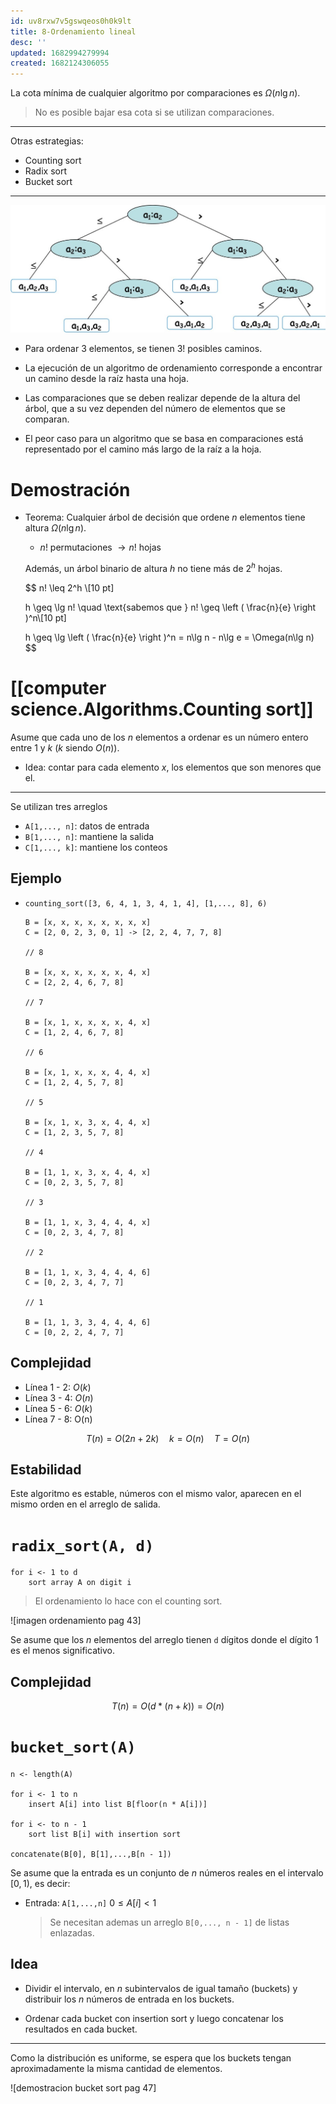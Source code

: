 ```yaml
---
id: uv8rxw7v5gswqeos0h0k9lt
title: 8-Ordenamiento lineal
desc: ''
updated: 1682994279994
created: 1682124306055
---
```


La cota mínima de cualquier algoritmo por comparaciones
es $\Omega(n\lg n)$.

> No es posible bajar esa cota si se utilizan comparaciones.

---

Otras estrategias:

- Counting sort
- Radix sort
- Bucket sort

---

![Sorting ways example](./assets/University/An%C3%A1lisis%20y%20dise%C3%B1o%20de%20algoritmos%20I/1_8-1%20Sorting_ways_example.jpg)

- Para ordenar 3 elementos, se tienen 3! posibles caminos.

- La ejecución de un algoritmo de ordenamiento corresponde
a encontrar un camino desde la raíz hasta una hoja.

- Las comparaciones que se deben realizar depende de la altura del árbol, que a su vez dependen del número de elementos que se comparan.

- El peor caso para un algoritmo que se basa en comparaciones está representado por el camino más largo de la raíz a la hoja.

# Demostración

- Teorema: Cualquier árbol de decisión que ordene $n$ elementos
tiene altura $\Omega(n\lg n)$.

    - $n!$ permutaciones $\rightarrow n!$ hojas

    Además, un árbol binario de altura $h$ no tiene más de $2^h$ hojas.

    $$
    n! \leq 2^h \\[10 pt]

    h \geq \lg n! \quad \text{sabemos que } n! \geq \left ( \frac{n}{e} \right )^n\\[10 pt]

    h \geq \lg \left ( \frac{n}{e} \right )^n = n\lg n - n\lg e = \Omega(n\lg n)
    $$

# [[computer science.Algorithms.Counting sort]]

Asume que cada uno de los $n$ elementos a ordenar es un
número entero entre 1 y $k$ ($k$ siendo $O(n)$).

- Idea: contar para cada elemento $x$, los elementos que son
menores que el.

---

Se utilizan tres arreglos

- `A[1,..., n]`: datos de entrada
- `B[1,..., n]`: mantiene la salida
- `C[1,..., k]`: mantiene los conteos

## Ejemplo

- `counting_sort([3, 6, 4, 1, 3, 4, 1, 4], [1,..., 8], 6)`

    ```
    B = [x, x, x, x, x, x, x, x]
    C = [2, 0, 2, 3, 0, 1] -> [2, 2, 4, 7, 7, 8]

    // 8

    B = [x, x, x, x, x, x, 4, x]
    C = [2, 2, 4, 6, 7, 8]

    // 7

    B = [x, 1, x, x, x, x, 4, x]
    C = [1, 2, 4, 6, 7, 8]

    // 6

    B = [x, 1, x, x, x, 4, 4, x]
    C = [1, 2, 4, 5, 7, 8]

    // 5

    B = [x, 1, x, 3, x, 4, 4, x]
    C = [1, 2, 3, 5, 7, 8]

    // 4

    B = [1, 1, x, 3, x, 4, 4, x]
    C = [0, 2, 3, 5, 7, 8]

    // 3

    B = [1, 1, x, 3, 4, 4, 4, x]
    C = [0, 2, 3, 4, 7, 8]

    // 2

    B = [1, 1, x, 3, 4, 4, 4, 6]
    C = [0, 2, 3, 4, 7, 7]

    // 1

    B = [1, 1, 3, 3, 4, 4, 4, 6]
    C = [0, 2, 2, 4, 7, 7]
    ```

## Complejidad

- Línea 1 - 2: $O(k)$
- Línea 3 - 4: $O(n)$
- Línea 5 - 6: $O(k)$
- Línea 7 - 8: O(n)

$$
T(n) = O(2n + 2k) \quad k = O(n) \quad T = O(n)
$$

## Estabilidad

Este algoritmo es estable, números con el mismo valor, aparecen en el mismo orden en el arreglo de salida.

# `radix_sort(A, d)`

```
for i <- 1 to d
    sort array A on digit i
```

> El ordenamiento lo hace con el counting sort.

![imagen ordenamiento pag 43]

Se asume que los $n$ elementos del arreglo tienen `d` dígitos donde el dígito 1 es el menos significativo.

## Complejidad

$$
T(n) = O(d * (n + k)) = O(n)
$$

# `bucket_sort(A)`

```
n <- length(A)

for i <- 1 to n
    insert A[i] into list B[floor(n * A[i])]

for i <- to n - 1
    sort list B[i] with insertion sort

concatenate(B[0], B[1],...,B[n - 1])
```

Se asume que la entrada es un conjunto de $n$ números reales en el intervalo $[0,1)$, es decir:

- Entrada: `A[1,...,n]` $0 \leq A[i] < 1$

    > Se necesitan ademas un arreglo `B[0,..., n - 1]` de listas enlazadas.

## Idea

- Dividir el intervalo, en $n$ subintervalos de igual tamaño (buckets) y distribuir los $n$ números de entrada en los buckets.

- Ordenar cada bucket con insertion sort y luego concatenar los resultados en cada bucket.

---

Como la distribución es uniforme, se espera que los buckets tengan aproximadamente la misma cantidad de elementos.

![demostracion bucket sort pag 47]